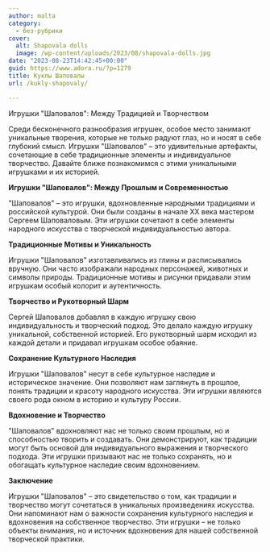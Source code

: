 ```yaml
---
author: malta
category:
  - без-рубрики
cover:
  alt: Shapovala dolls
  image: /wp-content/uploads/2023/08/shapovala-dolls.jpg
date: "2023-08-23T14:42:45+00:00"
guid: https://www.adora.ru/?p=1279
title: Куклы Шаповалы
url: /kukly-shapovaly/

---
```

Игрушки "Шаповалов": Между Традицией и Творчеством

Среди бесконечного разнообразия игрушек, особое место занимают уникальные творения, которые не только радуют глаз, но и носят в себе глубокий смысл. Игрушки "Шаповалов" – это удивительные артефакты, сочетающие в себе традиционные элементы и индивидуальное творчество. Давайте ближе познакомимся с этими уникальными игрушками и их историей.

**Игрушки "Шаповалов": Между Прошлым и Современностью**

"Шаповалов" – это игрушки, вдохновленные народными традициями и российской культурой. Они были созданы в начале XX века мастером Сергеем Шаповаловым. Эти игрушки сочетают в себе элементы народного искусства с творческой индивидуальностью автора.

**Традиционные Мотивы и Уникальность**

Игрушки "Шаповалов" изготавливались из глины и расписывались вручную. Они часто изображали народных персонажей, животных и символы природы. Традиционные мотивы и рисунки придавали этим игрушкам особый колорит и аутентичность.

**Творчество и Рукотворный Шарм**

Сергей Шаповалов добавлял в каждую игрушку свою индивидуальность и творческий подход. Это делало каждую игрушку уникальной, собственной историей. Его рукотворный шарм исходил из каждой детали и придавал игрушкам особое обаяние.

**Сохранение Культурного Наследия**

Игрушки "Шаповалов" несут в себе культурное наследие и историческое значение. Они позволяют нам заглянуть в прошлое, понять традиции и красоту народного искусства. Эти игрушки являются своего рода окном в историю и культуру России.

**Вдохновение и Творчество**

"Шаповалов" вдохновляют нас не только своим прошлым, но и способностью творить и создавать. Они демонстрируют, как традиции могут быть основой для индивидуального выражения и творческого подхода. Эти игрушки призывают нас не только сохранять, но и обогащать культурное наследие своим вдохновением.

**Заключение**

Игрушки "Шаповалов" – это свидетельство о том, как традиции и творчество могут сочетаться в уникальных произведениях искусства. Они напоминают нам о важности сохранения культурного наследия и вдохновения на собственное творчество. Эти игрушки – не только объекты внимания, но и источник вдохновения для нашей собственной творческой практики.
